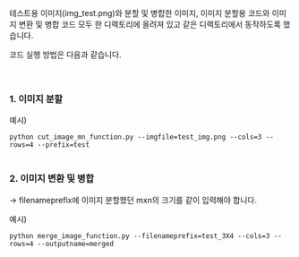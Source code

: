 테스트용 이미지(img_test.png)와 분할 및 병합한 이미지, 이미지 분할용 코드와 이미지 변환 및 병합 코드 모두 한 디렉토리에 올려져 있고 같은 디렉토리에서 동작하도록 했습니다.</br>

코드 실행 방법은 다음과 같습니다.</br></br></br>



### 1. 이미지 분할
예시)

```python cut_image_mn_function.py --imgfile=test_img.png --cols=3 --rows=4 --prefix=test```</br></br>




### 2. 이미지 변환 및 병합
-> filenameprefix에 이미지 분할했던 mxn의 크기를 같이 입력해야 합니다.

예시)

```python merge_image_function.py --filenameprefix=test_3X4 --cols=3 --rows=4 --outputname=merged```

